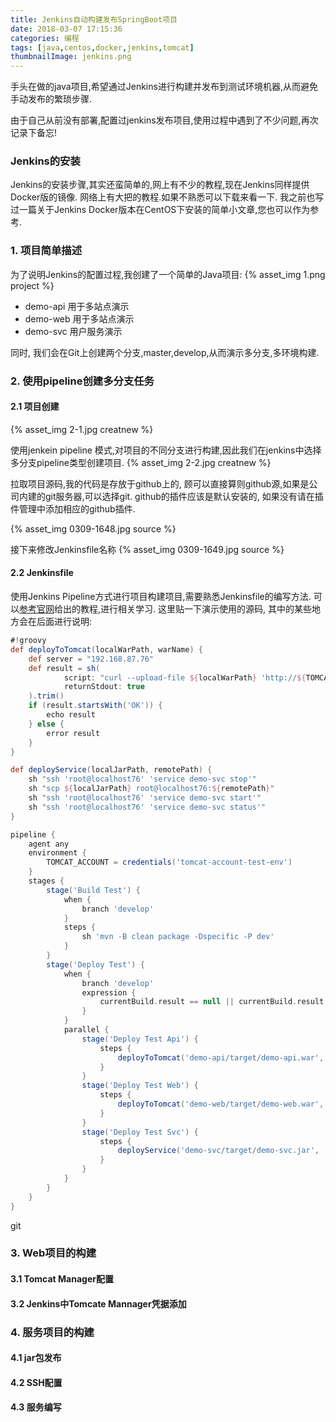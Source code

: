 ```yaml
---
title: Jenkins自动构建发布SpringBoot项目
date: 2018-03-07 17:15:36
categories: 编程
tags: [java,centos,docker,jenkins,tomcat]
thumbnailImage: jenkins.png
---
```

手头在做的java项目,希望通过Jenkins进行构建并发布到测试环境机器,从而避免手动发布的繁琐步骤.

由于自己从前没有部署,配置过jenkins发布项目,使用过程中遇到了不少问题,再次记录下备忘!

<!--more-->
<!-- toc -->

### Jenkins的安装

Jenkins的安装步骤,其实还蛮简单的,网上有不少的教程,现在Jenkins同样提供Docker版的镜像. 网络上有大把的教程.如果不熟悉可以下载来看一下.
我之前也写过一篇关于Jenkins Docker版本在CentOS下安装的简单小文章,您也可以作为参考.

### 1. 项目简单描述
为了说明Jenkins的配置过程,我创建了一个简单的Java项目:
{% asset_img 1.png project %}

- demo-api 用于多站点演示
- demo-web 用于多站点演示
- demo-svc 用户服务演示

同时, 我们会在Git上创建两个分支,master,develop,从而演示多分支,多环境构建.


### 2. 使用pipeline创建多分支任务

#### 2.1 项目创建
{% asset_img 2-1.jpg creatnew %}

使用jenkein pipeline 模式,对项目的不同分支进行构建,因此我们在jenkins中选择多分支pipeline类型创建项目.
{% asset_img 2-2.jpg creatnew %}

拉取项目源码,我的代码是存放于github上的, 顾可以直接算则github源,如果是公司内建的git服务器,可以选择git.
github的插件应该是默认安装的, 如果没有请在插件管理中添加相应的github插件.

{% asset_img 0309-1648.jpg source %}

接下来修改Jenkinsfile名称
{% asset_img 0309-1649.jpg source %}

#### 2.2 Jenkinsfile
使用Jenkins Pipeline方式进行项目构建项目,需要熟悉Jenkinsfile的编写方法.
可以[参考官网](https://jenkins.io/doc/)给出的教程,进行相关学习.
这里贴一下演示使用的源码, 其中的某些地方会在后面进行说明:

```groovy
#!groovy
def deployToTomcat(localWarPath, warName) {
    def server = "192.168.87.76"
    def result = sh(
            script: "curl --upload-file ${localWarPath} 'http://${TOMCAT_ACCOUNT}@${server}/manager/text/deploy?update=true&path=/${warName}'",
            returnStdout: true
    ).trim()
    if (result.startsWith('OK')) {
        echo result
    } else {
        error result
    }
}

def deployService(localJarPath, remotePath) {
    sh "ssh 'root@localhost76' 'service demo-svc stop'"
    sh "scp ${localJarPath} root@localhost76:${remotePath}"
    sh "ssh 'root@localhost76' 'service demo-svc start'"
    sh "ssh 'root@localhost76' 'service demo-svc status'"
}

pipeline {
    agent any
    environment {
        TOMCAT_ACCOUNT = credentials('tomcat-account-test-env')
    }
    stages {
        stage('Build Test') {
            when {
                branch 'develop'
            }
            steps {
                sh 'mvn -B clean package -Dspecific -P dev'
            }
        }
        stage('Deploy Test') {
            when {
                branch 'develop'
                expression {
                    currentBuild.result == null || currentBuild.result == 'SUCCESS'
                }
            }
            parallel {
                stage('Deploy Test Api') {
                    steps {
                        deployToTomcat('demo-api/target/demo-api.war', 'demo-api')
                    }
                }
                stage('Deploy Test Web') {
                    steps {
                        deployToTomcat('demo-web/target/demo-web.war', 'demo-web')
                    }
                }
                stage('Deploy Test Svc') {
                    steps {
                        deployService('demo-svc/target/demo-svc.jar', '/var/services/demo-svc.jar')
                    }
                }
            }
        }
    }
}
```

git
### 3. Web项目的构建

#### 3.1 Tomcat Manager配置
#### 3.2 Jenkins中Tomcate Mannager凭据添加

### 4. 服务项目的构建
#### 4.1 jar包发布
#### 4.2 SSH配置
#### 4.3 服务编写


